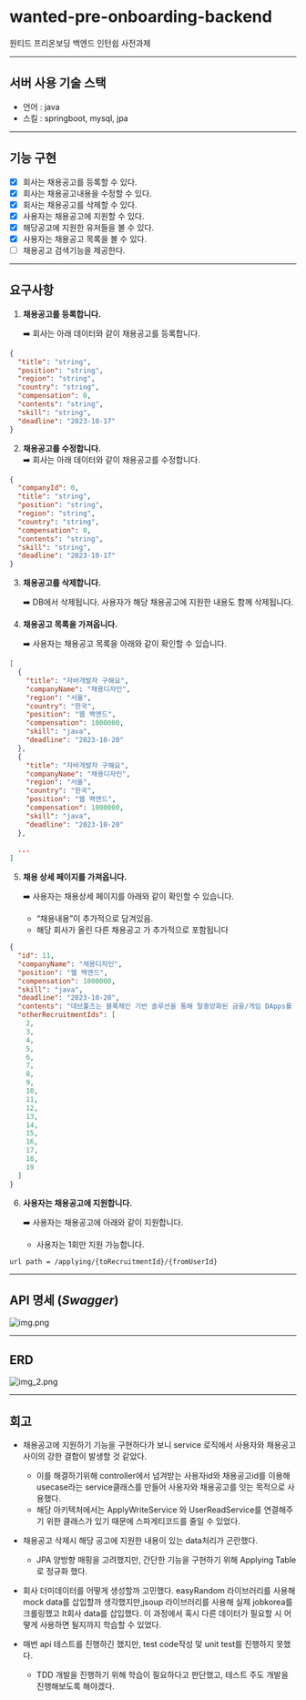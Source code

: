# wanted-pre-onboarding-backend
원티드 프리온보딩 백엔드 인턴쉽 사전과제

---

## 서버 사용 기술 스택

- 언어 : java
- 스킬 : springboot, mysql, jpa

---

## 기능 구현

- [x] 회사는 채용공고를 등록할 수 있다.
- [x] 회사는 채용공고내용을 수정할 수 있다.
- [x] 회사는 채용공고를 삭제할 수 있다.
- [x] 사용자는 채용공고에 지원할 수 있다.
- [x] 해당공고에 지원한 유저들을 볼 수 있다.
- [x] 사용자는 채용공고 목록을 볼 수 있다.
- [ ] 채용공고 검색기능을 제공한다.

---

## 요구사항

1. **채용공고를 등록합니다.**

    <aside>
    ➡️ 회사는 아래 데이터와 같이 채용공고를 등록합니다.
    </aside>
``` JSON
{
  "title": "string",
  "position": "string",
  "region": "string",
  "country": "string",
  "compensation": 0,
  "contents": "string",
  "skill": "string",
  "deadline": "2023-10-17"
}
```

2. **채용공고를 수정합니다.**
    <aside>
    ➡️ 회사는 아래 데이터와 같이 채용공고를 수정합니다.
    </aside>
``` JSON
{
  "companyId": 0,
  "title": "string",
  "position": "string",
  "region": "string",
  "country": "string",
  "compensation": 0,
  "contents": "string",
  "skill": "string",
  "deadline": "2023-10-17"
}
```
   
3. **채용공고를 삭제합니다.**

    <aside>
    ➡️ DB에서 삭제됩니다. 사용자가 해당 채용공고에 지원한 내용도 함께 삭제됩니다.
    </aside>

4. **채용공고 목록을 가져옵니다.**

    <aside>
    ➡️ 사용자는 채용공고 목록을 아래와 같이 확인할 수 있습니다.
    </aside>
``` JSON
[
  {
    "title": "자바개발자 구해요",
    "companyName": "채용디자인",
    "region": "서울",
    "country": "한국",
    "position": "웹 백엔드",
    "compensation": 1000000,
    "skill": "java",
    "deadline": "2023-10-20"
  },
  {
    "title": "자바개발자 구해요",
    "companyName": "채용디자인",
    "region": "서울",
    "country": "한국",
    "position": "웹 백엔드",
    "compensation": 1000000,
    "skill": "java",
    "deadline": "2023-10-20"
  },
 
  ...
]
```

5. **채용 상세 페이지를 가져옵니다.**

    <aside>
    ➡️ 사용자는 채용상세 페이지를 아래와 같이 확인할 수 있습니다.

   - “채용내용”이 추가적으로 담겨있음.
   - 해당 회사가 올린 다른 채용공고 가 추가적으로 포함됩니다
       </aside>

``` JSON
{
  "id": 11,
  "companyName": "채용디자인",
  "position": "웹 백엔드",
  "compensation": 1000000,
  "skill": "java",
  "deadline": "2023-10-20",
  "contents": "데브툴즈는 블록체인 기반 솔루션을 통해 탈중앙화된 금융/게임 DApps를 제공합니다.\n\n 블록체인 산업에서 부족한 '사용성'과 '확장성' 문제를 해결하려는 비전을 품고 있죠.\n자체 개발한 블록체인 메인넷을 기반으로 누구나 쉽게 탈중앙화 금융 및 게임 서비스를 즐길 수 있도록 산업을 혁신하고자 합니다.\n우리와 함께 새로운 web3 생태계를 확장해나갈 여러분을 기다립니다.",
  "otherRecruitmentIds": [
    2,
    3,
    4,
    5,
    6,
    7,
    8,
    9,
    10,
    11,
    12,
    13,
    14,
    15,
    16,
    17,
    18,
    19
  ]
}
```

6. **사용자는 채용공고에 지원합니다.**

    <aside>
    ➡️ 사용자는 채용공고에 아래와 같이 지원합니다.

   - 사용자는 1회만 지원 가능합니다.
       </aside>

``` 
url path = /applying/{toRecruitmentId}/{fromUserId}
```
---

## API 명세 (_Swagger_)

![img.png](img.png)

---

## ERD

![img_2.png](img_2.png)

---

## 회고

- 채용공고에 지원하기 기능을 구현하다가 보니 service 로직에서 사용자와 채용공고 사이의 강한 결합이 발생할 것 같았다.
  - 이를 해결하기위해 controller에서 넘겨받는 사용자id와 채용공고id를 이용해 usecase라는 service클래스를 만들어 사용자와 채용공고를 잇는 목적으로 사용했다.
  - 해당 아키텍처에서는 ApplyWriteService 와 UserReadService를 연결해주기 위한 클래스가 있기 때문에 스파게티코드를 줄일 수 있었다. 

- 채용공고 삭제시 해당 공고에 지원한 내용이 있는 data처리가 곤란했다.
  - JPA 양방향 매핑을 고려했지만, 간단한 기능을 구현하기 위해 Applying Table로 정규화 했다.

- 회사 더미데이터를 어떻게 생성할까 고민했다. easyRandom 라이브러리를 사용해 mock data를 삽입할까 생각했지만,jsoup 라이브러리를 사용해 실제 jobkorea를 크롤링했고 It회사 data를 삽입했다.
이 과정에서 혹시 다른 데이터가 필요할 시 어떻게 사용하면 될지까지 학습할 수 있었다.

- 매번 api 테스트를 진행하긴 했지만, test code작성 맟 unit test를 진행하지 못했다.
  - TDD 개발을 진행하기 위해 학습이 필요하다고 판단했고, 테스트 주도 개발을 진행해보도록 해야겠다.
